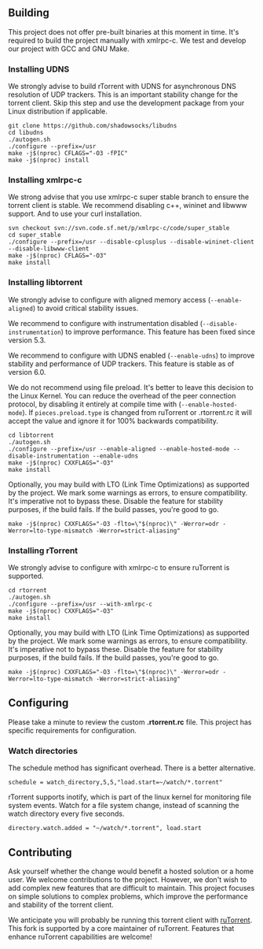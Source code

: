 ## Building
This project does not offer pre-built binaries at this moment in time. It's required to build the project manually with xmlrpc-c. We test and develop our project with GCC and GNU Make.

### Installing UDNS
We strongly advise to build rTorrent with UDNS for asynchronous DNS resolution of UDP trackers. This is an important stability change for the torrent client. Skip this step and use the development package from your Linux distribution if applicable.
```
git clone https://github.com/shadowsocks/libudns
cd libudns
./autogen.sh
./configure --prefix=/usr
make -j$(nproc) CFLAGS="-O3 -fPIC"
make -j$(nproc) install
```

### Installing xmlrpc-c
We strong advise that you use xmlrpc-c super stable branch to ensure the torrent client is stable.
We recommend disabling c++, wininet and libwww support. And to use your curl installation.
```
svn checkout svn://svn.code.sf.net/p/xmlrpc-c/code/super_stable
cd super_stable
./configure --prefix=/usr --disable-cplusplus --disable-wininet-client --disable-libwww-client
make -j$(nproc) CFLAGS="-O3"
make install
```

### Installing libtorrent
We strongly advise to configure with aligned memory access (`--enable-aligned`) to avoid critical stability issues.

We recommend to configure with instrumentation disabled (`--disable-instrumentation`) to improve performance. This feature has been fixed since version 5.3.

We recommend to configure with UDNS enabled (`--enable-udns`) to improve stability and performance of UDP trackers. This feature is stable as of version 6.0.

We do not recommend using file preload. It's better to leave this decision to the Linux Kernel. You can reduce the overhead of the peer connection protocol, by disabling it entirely at compile time with (`--enable-hosted-mode`). If `pieces.preload.type` is changed from ruTorrent or .rtorrent.rc it will accept the value and ignore it for 100% backwards compatibility.
```
cd libtorrent
./autogen.sh
./configure --prefix=/usr --enable-aligned --enable-hosted-mode --disable-instrumentation --enable-udns
make -j$(nproc) CXXFLAGS="-O3"
make install
```

Optionally, you may build with LTO (Link Time Optimizations) as supported by the project. We mark some warnings as errors, to ensure compatibility. It's imperative not to bypass these. Disable the feature for stability purposes, if the build fails. If the build passes, you're good to go.
```
make -j$(nproc) CXXFLAGS="-O3 -flto=\"$(nproc)\" -Werror=odr -Werror=lto-type-mismatch -Werror=strict-aliasing"
```

### Installing rTorrent
We strongly advise to configure with xmlrpc-c to ensure ruTorrent is supported.
```
cd rtorrent
./autogen.sh
./configure --prefix=/usr --with-xmlrpc-c
make -j$(nproc) CXXFLAGS="-O3"
make install
```

Optionally, you may build with LTO (Link Time Optimizations) as supported by the project. We mark some warnings as errors, to ensure compatibility. It's imperative not to bypass these. Disable the feature for stability purposes, if the build fails. If the build passes, you're good to go.
```
make -j$(nproc) CXXFLAGS="-O3 -flto=\"$(nproc)\" -Werror=odr -Werror=lto-type-mismatch -Werror=strict-aliasing"
```

## Configuring
Please take a minute to review the custom **.rtorrent.rc** file. This project has specific requirements for configuration.

### Watch directories
The schedule method has significant overhead. There is a better alternative.
```
schedule = watch_directory,5,5,"load.start=~/watch/*.torrent"
```

rTorrent supports inotify, which is part of the linux kernel for monitoring file system events.
Watch for a file system change, instead of scanning the watch directory every five seconds.
```
directory.watch.added = "~/watch/*.torrent", load.start
```

## Contributing
Ask yourself whether the change would benefit a hosted solution or a home user. We welcome contributions to the project. However, we don't wish to add complex new features that are difficult to maintain. This project focuses on simple solutions to complex problems, which improve the performance and stability of the torrent client.

We anticipate you will probably be running this torrent client with [ruTorrent](https://github.com/Novik/ruTorrent). This fork is supported by a core maintainer of ruTorrent. Features that enhance ruTorrent capabilities are welcome!
